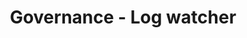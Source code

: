 ---
permalink: /usecase/:slug
layout: usecase
title: "Governance - Log watcher"
categories: 
  - Manufacturing
  - Construction
#  - Retail
#  - Food & Beverage
#  - Automotive
#  - Pharmaceutical
  - Energy
#  - Education
#  - Finance
#  - Transportation & Travel
 
# tags:
#   - sales
#   - operations
excerpt: 
    Unattended log watcher to watch for any errors in production.
# sampleImage: 
#     url: /assets/images/posts/2022-01-01-riskmanagement/2022-10-27-09-44-16.png
#     subtitle: 'Teaser risk management'
contacts: 
  - name: Daniel Krüger
    partner: true
description:
    An application which checks the log information for any errors during the execution of processes may the originate from users or timeouts. Don't wait to until the users tell you that there was a problem a few days late, but actively ask them on the next day. 
usedBy: 5
last_modified_at: 2022-09-10
---